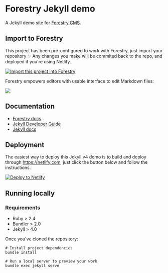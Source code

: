 # Forestry Jekyll demo

A Jekyll demo site for [Forestry CMS](https://forestry.io).

## Import to Forestry

This project has been pre-configured to work with Forestry, just import your repository ✨
Any changes you make will be commited back to the repo, and deployed if you're using Netlify.

<p><a href="https://app.forestry.io/quick-start?repo=forestryio-templates/belkirk-jekyll-demo&engine=jekyll">
    <img alt="Import this project into Forestry" src="https://assets.forestry.io/import-to-forestryK.svg" />
</a></p>

Forestry empowers editors with usable interface to edit Markdown files:

![](https://res.cloudinary.com/forestry-demo/image/fetch/c_limit,dpr_auto,f_auto,q_80,w_1205/https://forestry.io/uploads/2018/12/draft-post-editor.png)

## Documentation

- [Forestry docs](https://forestry.io/docs/welcome/)
- [Jekyll Developer Guide](https://forestry.io/docs/guides/developing-with-jekyll/)
- [Jekyll docs](https://jekyllrb.com)

## Deployment

The easiest way to deploy this Jekyll v4 demo is to build and deploy through https://netlify.com, just click the button below and follow the instructions.

[![Deploy to Netlify](https://www.netlify.com/img/deploy/button.svg)](https://app.netlify.com/start/deploy?repository=https://github.com/forestryio-templates/belkirk-jekyll-demo)

## Running locally

### Requirements

- Ruby > 2.4
- Bundler > 2.0
- Jekyll > 4.0

Once you've cloned the repository:

```
# Install project dependencies
bundle install

# Run a local server to preview your work 
bundle exec jekyll serve
```


